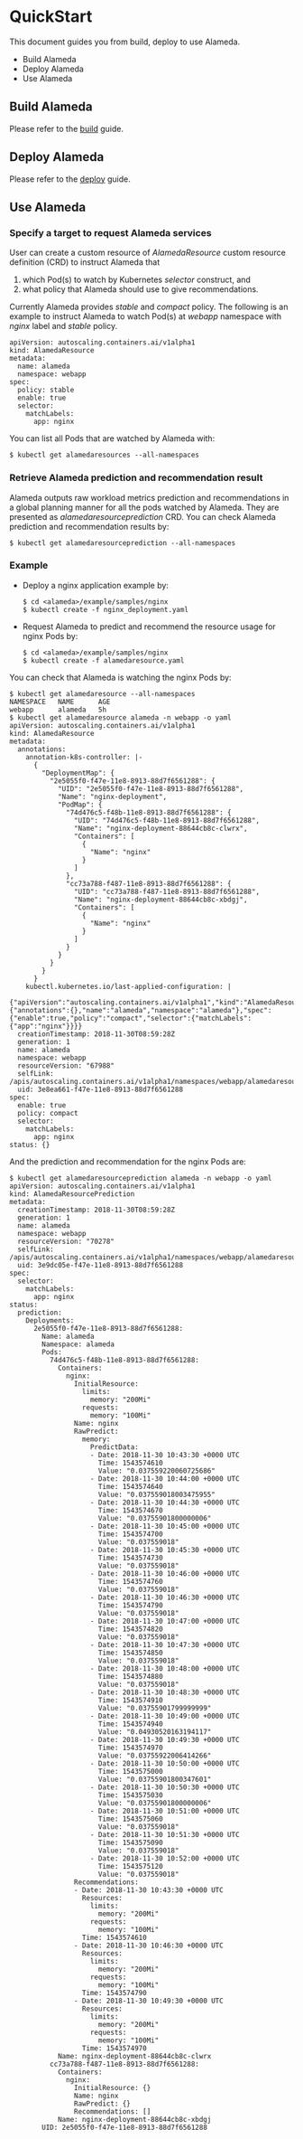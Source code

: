 # QuickStart

This document guides you from build, deploy to use Alameda.
- Build Alameda
- Deploy Alameda
- Use Alameda

## Build Alameda
Please refer to the [build](./build.md) guide.

## Deploy Alameda
Please refer to the [deploy](./deploy.md) guide.

## Use Alameda

### Specify a target to request Alameda services
User can create a custom resource of *AlamedaResource* custom resource definition (CRD) to instruct Alameda that
1. which Pod(s) to watch by Kubernetes *selector* construct, and
2. what policy that Alameda should use to give recommendations.

Currently Alameda provides *stable* and *compact* policy. The following is an example to instruct Alameda to watch Pod(s) at *webapp* namespace with *nginx* label and *stable* policy.
```
apiVersion: autoscaling.containers.ai/v1alpha1
kind: AlamedaResource
metadata:
  name: alameda
  namespace: webapp
spec:
  policy: stable
  enable: true
  selector:
    matchLabels:
      app: nginx
```

You can list all Pods that are watched by Alameda with:
```
$ kubectl get alamedaresources --all-namespaces
```

### Retrieve Alameda prediction and recommendation result
Alameda outputs raw workload metrics prediction and recommendations in a global planning manner for all the pods watched by Alameda.
They are presented as *alamedaresourceprediction* CRD.
You can check Alameda prediction and recommendation results by:
```
$ kubectl get alamedaresourceprediction --all-namespaces
```

### Example

- Deploy a nginx application example by:
    ```
    $ cd <alameda>/example/samples/nginx
    $ kubectl create -f nginx_deployment.yaml
    ```
- Request Alameda to predict and recommend the resource usage for nginx Pods by:
    ```
    $ cd <alameda>/example/samples/nginx
    $ kubectl create -f alamedaresource.yaml
    ```
You can check that Alameda is watching the nginx Pods by:
```
$ kubectl get alamedaresource --all-namespaces
NAMESPACE   NAME      AGE
webapp      alameda   5h
$ kubectl get alamedaresource alameda -n webapp -o yaml
apiVersion: autoscaling.containers.ai/v1alpha1
kind: AlamedaResource
metadata:
  annotations:
    annotation-k8s-controller: |-
      {
        "DeploymentMap": {
          "2e5055f0-f47e-11e8-8913-88d7f6561288": {
            "UID": "2e5055f0-f47e-11e8-8913-88d7f6561288",
            "Name": "nginx-deployment",
            "PodMap": {
              "74d476c5-f48b-11e8-8913-88d7f6561288": {
                "UID": "74d476c5-f48b-11e8-8913-88d7f6561288",
                "Name": "nginx-deployment-88644cb8c-clwrx",
                "Containers": [
                  {
                    "Name": "nginx"
                  }
                ]
              },
              "cc73a788-f487-11e8-8913-88d7f6561288": {
                "UID": "cc73a788-f487-11e8-8913-88d7f6561288",
                "Name": "nginx-deployment-88644cb8c-xbdgj",
                "Containers": [
                  {
                    "Name": "nginx"
                  }
                ]
              }
            }
          }
        }
      }
    kubectl.kubernetes.io/last-applied-configuration: |
      {"apiVersion":"autoscaling.containers.ai/v1alpha1","kind":"AlamedaResource","metadata":{"annotations":{},"name":"alameda","namespace":"alameda"},"spec":{"enable":true,"policy":"compact","selector":{"matchLabels":{"app":"nginx"}}}}
  creationTimestamp: 2018-11-30T08:59:28Z
  generation: 1
  name: alameda
  namespace: webapp
  resourceVersion: "67988"
  selfLink: /apis/autoscaling.containers.ai/v1alpha1/namespaces/webapp/alamedaresources/alameda
  uid: 3e8ea661-f47e-11e8-8913-88d7f6561288
spec:
  enable: true
  policy: compact
  selector:
    matchLabels:
      app: nginx
status: {}
```
And the prediction and recommendation for the nginx Pods are:
```
$ kubectl get alamedaresourceprediction alameda -n webapp -o yaml
apiVersion: autoscaling.containers.ai/v1alpha1
kind: AlamedaResourcePrediction
metadata:
  creationTimestamp: 2018-11-30T08:59:28Z
  generation: 1
  name: alameda
  namespace: webapp
  resourceVersion: "70278"
  selfLink: /apis/autoscaling.containers.ai/v1alpha1/namespaces/webapp/alamedaresourcepredictions/alameda
  uid: 3e9dc05e-f47e-11e8-8913-88d7f6561288
spec:
  selector:
    matchLabels:
      app: nginx
status:
  prediction:
    Deployments:
      2e5055f0-f47e-11e8-8913-88d7f6561288:
        Name: alameda
        Namespace: alameda
        Pods:
          74d476c5-f48b-11e8-8913-88d7f6561288:
            Containers:
              nginx:
                InitialResource:
                  limits:
                    memory: "200Mi"
                  requests:
                    memory: "100Mi"
                Name: nginx
                RawPredict:
                  memory:
                    PredictData:
                    - Date: 2018-11-30 10:43:30 +0000 UTC
                      Time: 1543574610
                      Value: "0.037559220060725686"
                    - Date: 2018-11-30 10:44:00 +0000 UTC
                      Time: 1543574640
                      Value: "0.037559018003475955"
                    - Date: 2018-11-30 10:44:30 +0000 UTC
                      Time: 1543574670
                      Value: "0.03755901800000006"
                    - Date: 2018-11-30 10:45:00 +0000 UTC
                      Time: 1543574700
                      Value: "0.037559018"
                    - Date: 2018-11-30 10:45:30 +0000 UTC
                      Time: 1543574730
                      Value: "0.037559018"
                    - Date: 2018-11-30 10:46:00 +0000 UTC
                      Time: 1543574760
                      Value: "0.037559018"
                    - Date: 2018-11-30 10:46:30 +0000 UTC
                      Time: 1543574790
                      Value: "0.037559018"
                    - Date: 2018-11-30 10:47:00 +0000 UTC
                      Time: 1543574820
                      Value: "0.037559018"
                    - Date: 2018-11-30 10:47:30 +0000 UTC
                      Time: 1543574850
                      Value: "0.037559018"
                    - Date: 2018-11-30 10:48:00 +0000 UTC
                      Time: 1543574880
                      Value: "0.037559018"
                    - Date: 2018-11-30 10:48:30 +0000 UTC
                      Time: 1543574910
                      Value: "0.03755901799999999"
                    - Date: 2018-11-30 10:49:00 +0000 UTC
                      Time: 1543574940
                      Value: "0.04930520163194117"
                    - Date: 2018-11-30 10:49:30 +0000 UTC
                      Time: 1543574970
                      Value: "0.03755922006414266"
                    - Date: 2018-11-30 10:50:00 +0000 UTC
                      Time: 1543575000
                      Value: "0.03755901800347601"
                    - Date: 2018-11-30 10:50:30 +0000 UTC
                      Time: 1543575030
                      Value: "0.03755901800000006"
                    - Date: 2018-11-30 10:51:00 +0000 UTC
                      Time: 1543575060
                      Value: "0.037559018"
                    - Date: 2018-11-30 10:51:30 +0000 UTC
                      Time: 1543575090
                      Value: "0.037559018"
                    - Date: 2018-11-30 10:52:00 +0000 UTC
                      Time: 1543575120
                      Value: "0.037559018"
                Recommendations:
                - Date: 2018-11-30 10:43:30 +0000 UTC
                  Resources:
                    limits:
                      memory: "200Mi"
                    requests:
                      memory: "100Mi"
                  Time: 1543574610
                - Date: 2018-11-30 10:46:30 +0000 UTC
                  Resources:
                    limits:
                      memory: "200Mi"
                    requests:
                      memory: "100Mi"
                  Time: 1543574790
                - Date: 2018-11-30 10:49:30 +0000 UTC
                  Resources:
                    limits:
                      memory: "200Mi"
                    requests:
                      memory: "100Mi"
                  Time: 1543574970
            Name: nginx-deployment-88644cb8c-clwrx
          cc73a788-f487-11e8-8913-88d7f6561288:
            Containers:
              nginx:
                InitialResource: {}
                Name: nginx
                RawPredict: {}
                Recommendations: []
            Name: nginx-deployment-88644cb8c-xbdgj
        UID: 2e5055f0-f47e-11e8-8913-88d7f6561288
```
